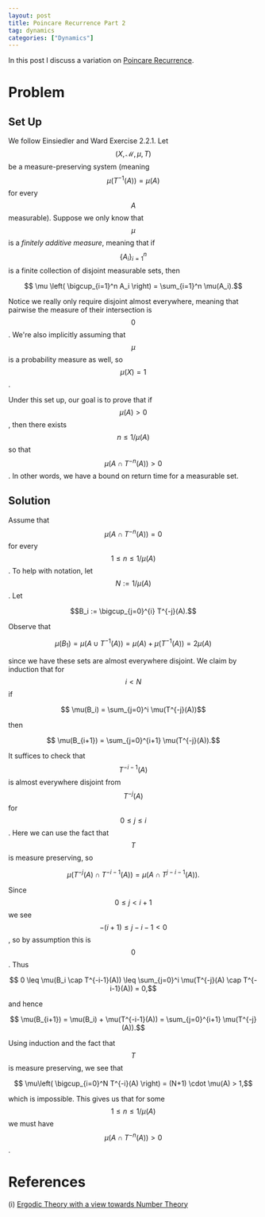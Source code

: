 ```yaml
---
layout: post
title: Poincare Recurrence Part 2
tag: dynamics
categories: ["Dynamics"]
---
```


In this post I discuss a variation on [Poincare Recurrence](https://marshareb.github.io/An-Ergodic-Theorem/).

# Problem

## Set Up

We follow Einsiedler and Ward Exercise 2.2.1. Let $$(X, \mathcal{M}, \mu, T)$$ be a measure-preserving system (meaning $$\mu(T^{-1}(A)) = \mu(A)$$ for every $$A$$ measurable). Suppose we only know that $$\mu$$ is a *finitely additive measure*, meaning that if $$\{A_i\}_{i=1}^n$$ is a finite collection of disjoint measurable sets, then

$$ \mu \left( \bigcup_{i=1}^n A_i \right) = \sum_{i=1}^n \mu(A_i).$$

Notice we really only require disjoint almost everywhere, meaning that pairwise the measure of their intersection is $$0$$. We're also implicitly assuming that $$\mu$$ is a probability measure as well, so $$\mu(X) = 1$$.

Under this set up, our goal is to prove that if $$\mu(A) > 0$$, then there exists $$n \leq 1/\mu(A)$$ so that $$\mu(A \cap T^{-n}(A)) > 0$$. In other words, we have a bound on return time for a measurable set.

## Solution

Assume that $$\mu(A \cap T^{-n}(A)) = 0$$ for every $$1 \leq n \leq 1/\mu(A)$$. To help with notation, let $$N := 1/\mu(A)$$. Let

$$B_i := \bigcup_{j=0}^{i} T^{-j}(A).$$

Observe that

$$\mu(B_1) = \mu(A \cup T^{-1}(A)) = \mu(A) + \mu(T^{-1}(A)) = 2 \mu(A)$$

since we have these sets are almost everywhere disjoint. We claim by induction that for $$i < N$$ if

$$ \mu(B_i) = \sum_{j=0}^i \mu(T^{-j}(A))$$

then

$$ \mu(B_{i+1}) = \sum_{j=0}^{i+1} \mu(T^{-j}(A)).$$

It suffices to check that $$T^{-i-1}(A)$$ is almost everywhere disjoint from $$T^{-j}(A)$$ for $$0 \leq j \leq i$$. Here we can use the fact that $$T$$ is measure preserving, so

$$ \mu(T^{-j}(A) \cap T^{-i-1}(A)) = \mu(A \cap T^{j-i-1}(A)).$$

Since $$0 \leq j < i+1$$ we see $$-(i+1) \leq j-i-1 < 0$$, so by assumption this is $$0$$. Thus

$$ 0 \leq \mu(B_i \cap T^{-i-1}(A)) \leq \sum_{j=0}^i \mu(T^{-j}(A) \cap T^{-i-1}(A)) = 0,$$

and hence

$$ \mu(B_{i+1}) = \mu(B_i) + \mu(T^{-i-1}(A)) =  \sum_{j=0}^{i+1} \mu(T^{-j}(A)).$$

Using induction and the fact that $$T$$ is measure preserving, we see that

$$ \mu\left( \bigcup_{i=0}^N T^{-i}(A) \right) = (N+1) \cdot \mu(A) > 1,$$

which is impossible. This gives us that for some $$1 \leq n \leq 1/\mu(A)$$ we must have $$\mu(A \cap T^{-n}(A)) > 0$$.


# References

(i) [Ergodic Theory with a view towards Number Theory](https://link.springer.com/book/10.1007/978-0-85729-021-2)
